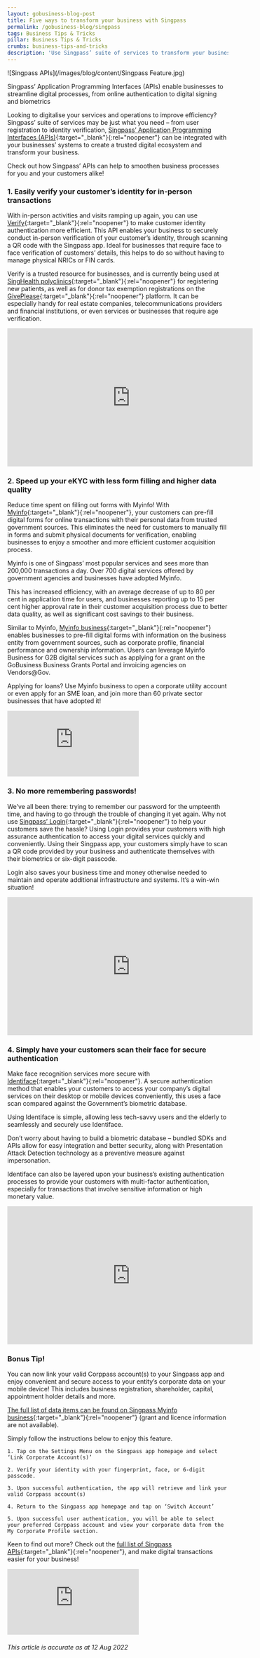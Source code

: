 ```yaml
---
layout: gobusiness-blog-post
title: Five ways to transform your business with Singpass
permalink: /gobusiness-blog/singpass
tags: Business Tips & Tricks
pillar: Business Tips & Tricks
crumbs: business-tips-and-tricks
description: 'Use Singpass’ suite of services to transform your business by saving time and money for you and your customers.' 
---
```


![Singpass APIs](/images/blog/content/Singpass Feature.jpg)
<figcaption>Singpass’ Application Programming Interfaces (APIs) enable businesses to streamline digital processes, from online authentication to digital signing and biometrics</figcaption>

Looking to digitalise your services and operations to improve efficiency? Singpass’ suite of services may be just what you need – from user registration to identity verification, [Singpass’ Application Programming Interfaces (APIs)](https://api.singpass.gov.sg/){:target="_blank"}{:rel="noopener"} can be integrated with your businesses’ systems to create a trusted digital ecosystem and transform your business. 

Check out how Singpass’ APIs can help to smoothen business processes for you and your customers alike!

### 1. Easily verify your customer’s identity for in-person transactions

With in-person activities and visits ramping up again, you can use [Verify](https://api.singpass.gov.sg/library/verify/business/introduction){:target="_blank"}{:rel="noopener"} to make customer identity authentication more efficient. This API enables your business to securely conduct in-person verification of your customer’s identity, through scanning a QR code with the Singpass app. Ideal for businesses that require face to face verification of customers’ details, this helps to do so without having to manage physical NRICs or FIN cards. 

Verify is a trusted resource for businesses, and is currently being used at [SingHealth polyclinics](https://polyclinic.singhealth.com.sg/){:target="_blank"}{:rel="noopener"} for registering new patients, as well as for donor tax exemption registrations on the [GivePlease](https://www.givepls.com/){:target="_blank"}{:rel="noopener"} platform. It can be especially handy for real estate companies, telecommunications providers and financial institutions, or even services or businesses that require age verification.

<p>
  <iframe title="Singpass API Explainers Series on Verify" src="https://www.youtube.com/embed/MCVzIu7bacM" width="560" height="315" frameborder="0" allow="accelerometer; autoplay; clipboard-write; encrypted-media; gyroscope; picture-in-picture" allowfullscreen>  </iframe>
</p>

### 2. Speed up your eKYC with less form filling and higher data quality

Reduce time spent on filling out forms with Myinfo! With [Myinfo](https://api.singpass.gov.sg/library/myinfo/introduction){:target="_blank"}{:rel="noopener"}, your customers can pre-fill digital forms for online transactions with their personal data from trusted government sources. This eliminates the need for customers to manually fill in forms and submit physical documents for verification, enabling businesses to enjoy a smoother and more efficient customer acquisition process. 

Myinfo is one of Singpass’ most popular services and sees more than 200,000 transactions a day. Over 700 digital services offered by government agencies and businesses have adopted Myinfo. 

This has increased efficiency, with an average decrease of up to 80 per cent in application time for users, and businesses reporting up to 15 per cent higher approval rate in their customer acquisition process due to better data quality, as well as significant cost savings to their business. 

Similar to Myinfo, [Myinfo business](https://api.singpass.gov.sg/library/myinfobiz/business/introduction){:target="_blank"}{:rel="noopener"} enables businesses to pre-fill digital forms with information on the business entity from government sources, such as corporate profile, financial performance and ownership information. Users can leverage Myinfo Business for G2B digital services such as applying for a grant on the GoBusiness Business Grants Portal and invoicing agencies on Vendors@Gov. 

Applying for loans? Use Myinfo business to open a corporate utility account or even apply for an SME loan, and join more than 60 private sector businesses that have adopted it!

<p>
<div class="bp-youtube">
  <iframe title="Singpass Myinfo – eKYC and form-filling made easier" src="https://www.youtube.com/embed/NGj3XXU-HgE" frameborder="0" allow="accelerometer; autoplay; encrypted-media; gyroscope; picture-in-picture" allowfullscreen>  </iframe>
</div>
</p>

### 3. No more remembering passwords!

We’ve all been there: trying to remember our password for the umpteenth time, and having to go through the trouble of changing it yet again. Why not use [Singpass’ Login](https://api.singpass.gov.sg/library/login/business/introduction){:target="_blank"}{:rel="noopener"} to help your customers save the hassle? Using Login provides your customers with high assurance authentication to access your digital services quickly and conveniently. Using their Singpass app, your customers simply have to scan a QR code provided by your business and authenticate themselves with their biometrics or six-digit passcode. 

Login also saves your business time and money otherwise needed to maintain and operate additional infrastructure and systems. It’s a win-win situation!

<p>
<div class="bp-youtube">
  <iframe title="Singpass Login – Safe and seamless access to digital services via Singpass" src="https://www.youtube.com/embed/L8erxLUh9dQ" width="560" height="315" frameborder="0" allow="accelerometer; autoplay; clipboard-write; encrypted-media; gyroscope; picture-in-picture" allowfullscreen>  </iframe>
</div>
</p>

### 4. Simply have your customers scan their face for secure authentication

Make face recognition services more secure with [Identiface](https://api.singpass.gov.sg/library/identiface/business/introduction){:target="_blank"}{:rel="noopener"}. A secure authentication method that enables your customers to access your company’s digital services on their desktop or mobile devices conveniently, this uses a face scan compared against the Government’s biometric database. 

Using Identiface is simple, allowing less tech-savvy users and the elderly to seamlessly and securely use Identiface. 

Don’t worry about having to build a biometric database – bundled SDKs and APIs allow for easy integration and better security, along with Presentation Attack Detection technology as a preventive measure against impersonation. 

Identiface can also be layered upon your business’s existing authentication processes to provide your customers with multi-factor authentication, especially for transactions that involve sensitive information or high monetary value.

<p>
<div class="bp-youtube">
  <iframe title=" Singpass Identiface – Secure biometrics authentication for higher identity assurance" src="https://www.youtube.com/embed/5naDqp_pzy8" width="560" height="315" frameborder="0" allow="accelerometer; autoplay; clipboard-write; encrypted-media; gyroscope; picture-in-picture" allowfullscreen>  </iframe>
</div>
</p>

### Bonus Tip!

You can now link your valid Corppass account(s) to your Singpass app and enjoy convenient and secure access to your entity’s corporate data on your mobile device! This includes business registration, shareholder, capital, appointment holder details and more. 

[The full list of data items can be found on Singpass Myinfo business](https://www.singpass.gov.sg/myinfobusiness/data-items){:target="_blank"}{:rel="noopener"} (grant and licence information are not available).

Simply follow the instructions below to enjoy this feature.

    1. Tap on the Settings Menu on the Singpass app homepage and select ‘Link Corporate Account(s)’ 

    2. Verify your identity with your fingerprint, face, or 6-digit passcode. 

    3. Upon successful authentication, the app will retrieve and link your valid Corppass account(s)

    4. Return to the Singpass app homepage and tap on ‘Switch Account’ 

    5. Upon successful user authentication, you will be able to select your preferred Corppass account and view your corporate data from the My Corporate Profile section.

Keen to find out more? Check out the [full list of Singpass APIs](https://api.singpass.gov.sg/){:target="_blank"}{:rel="noopener"}, and make digital transactions easier for your business! 


<p>
<div class="bp-youtube">
  <iframe title="Testing Video" src="https://www.youtube.com/embed/xJ5D8FuUjaw" frameborder="0" allow="autoplay; encrypted-media" allowfullscreen>  </iframe>
</div>
</p>

###### This article is accurate as at 12 Aug 2022


